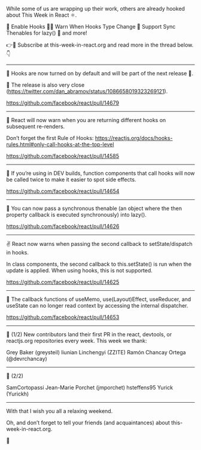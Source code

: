 While some of us are wrapping up their work, others are already hooked about This Week in React ⚛️.

📌 Enable Hooks
👩‍🏫 Warn When Hooks Type Change
🔄 Support Sync Thenables for lazy()
🚀 and more!

👉💌 Subscribe at this-week-in-react.org and read more in the thread below. 👇

---

📌 Hooks are now turned on by default and will be part of the next release 🎉.

🤫 The release is also very close (https://twitter.com/dan_abramov/status/1086658019323269121).

https://github.com/facebook/react/pull/14679

---

🏫 React will now warn when you are returning different hooks on subsequent re-renders.

Don’t forget the first Rule of Hooks: https://reactjs.org/docs/hooks-rules.html#only-call-hooks-at-the-top-level

https://github.com/facebook/react/pull/14585

---

🥢 If you’re using <StrictMode> in DEV builds, function components that call hooks will now be called twice to make it easier to spot side effects.

https://github.com/facebook/react/pull/14654

---

🔄 You can now pass a synchronous thenable (an object where the then property callback is executed synchronously) into lazy().

https://github.com/facebook/react/pull/14626

---

✌️ React now warns when passing the second callback to setState/dispatch in hooks.

In class components, the second callback to this.setState() is run when the update is applied. When using hooks, this is not supported.

https://github.com/facebook/react/pull/14625

---

🛑 The callback functions of useMemo, use(Layout)Effect, useReducer, and useState can no longer read context by accessing the internal dispatcher.

https://github.com/facebook/react/pull/14653

---

👏 (1/2) New contributors land their first PR in the react, devtools, or reactjs.org repositories every week. This week we thank:

Grey Baker (greysteil)
liunian
Linchengyi (ZZITE)
Ramón Chancay Ortega (@devrchancay)

---

👏 (2/2)

SamCortopassi
Jean-Marie Porchet (jmporchet)
hsteffens95
Yurick (Yurickh)

---

With that I wish you all a relaxing weekend.

Oh, and don’t forget to tell your friends (and acquaintances) about this-week-in-react.org.

👋
